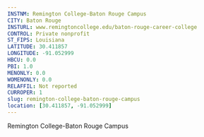 ```yaml
---
INSTNM: Remington College-Baton Rouge Campus
CITY: Baton Rouge
INSTURL: www.remingtoncollege.edu/baton-rouge-career-college
CONTROL: Private nonprofit
ST_FIPS: Louisiana
LATITUDE: 30.411857
LONGITUDE: -91.052999
HBCU: 0.0
PBI: 1.0
MENONLY: 0.0
WOMENONLY: 0.0
RELAFFIL: Not reported
CURROPER: 1
slug: remington-college-baton-rouge-campus
location: [30.411857, -91.052999]
---
```

Remington College-Baton Rouge Campus